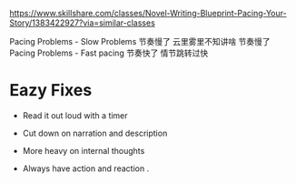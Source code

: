 
https://www.skillshare.com/classes/Novel-Writing-Blueprint-Pacing-Your-Story/1383422927?via=similar-classes


Pacing Problems - Slow Problems 节奏慢了   云里雾里不知讲啥 节奏慢了
Pacing Problems - Fast pacing  节奏快了 情节跳转过快 


# Eazy Fixes 

- Read it out loud with a timer 

- Cut down on narration and description

- More heavy on internal thoughts 

- Always have action and reaction .

